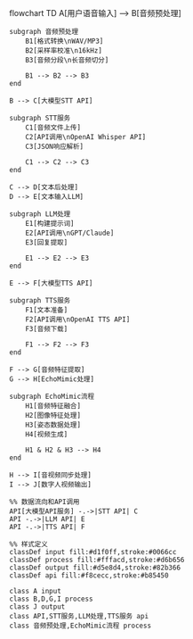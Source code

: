 flowchart TD
    A[用户语音输入] --> B[音频预处理]
    
    subgraph 音频预处理
        B1[格式转换\nWAV/MP3]
        B2[采样率校准\n16kHz]
        B3[音频分段\n长音频切分]
        
        B1 --> B2 --> B3
    end
    
    B --> C[大模型STT API]
    
    subgraph STT服务
        C1[音频文件上传]
        C2[API调用\nOpenAI Whisper API]
        C3[JSON响应解析]
        
        C1 --> C2 --> C3
    end
    
    C --> D[文本后处理]
    D --> E[文本输入LLM]
    
    subgraph LLM处理
        E1[构建提示词]
        E2[API调用\nGPT/Claude]
        E3[回复提取]
        
        E1 --> E2 --> E3
    end
    
    E --> F[大模型TTS API]
    
    subgraph TTS服务
        F1[文本准备]
        F2[API调用\nOpenAI TTS API]
        F3[音频下载]
        
        F1 --> F2 --> F3
    end
    
    F --> G[音频特征提取]
    G --> H[EchoMimic处理]
    
    subgraph EchoMimic流程
        H1[音频特征融合]
        H2[图像特征处理]
        H3[姿态数据处理]
        H4[视频生成]
        
        H1 & H2 & H3 --> H4
    end
    
    H --> I[音视频同步处理]
    I --> J[数字人视频输出]
    
    %% 数据流向和API调用
    API[大模型API服务] -.->|STT API| C
    API -.->|LLM API| E
    API -.->|TTS API| F
    
    %% 样式定义
    classDef input fill:#d1f0ff,stroke:#0066cc
    classDef process fill:#fffacd,stroke:#d6b656
    classDef output fill:#d5e8d4,stroke:#82b366
    classDef api fill:#f8cecc,stroke:#b85450
    
    class A input
    class B,D,G,I process
    class J output
    class API,STT服务,LLM处理,TTS服务 api
    class 音频预处理,EchoMimic流程 process